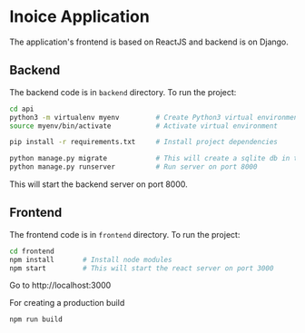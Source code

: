 # Inoice Application

The application's frontend is based on ReactJS and backend is on Django. 

## Backend

The backend code is in `backend` directory. To run the project:

```bash
cd api
python3 -m virtualenv myenv         # Create Python3 virtual environment
source myenv/bin/activate           # Activate virtual environment

pip install -r requirements.txt     # Install project dependencies

python manage.py migrate            # This will create a sqlite db in the backend directory
python manage.py runserver          # Run server on port 8000
```
This will start the backend server on port 8000. 

## Frontend

The frontend code is in `frontend` directory. To run the project:
```bash
cd frontend           
npm install       # Install node modules
npm start         # This will start the react server on port 3000
```
Go to http://localhost:3000

For creating a production build
```bash
npm run build
```





